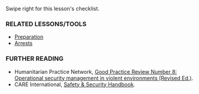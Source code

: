 [Title]: # (What now?)
[Order]: # (3)

Swipe right for this lesson's checklist.

### RELATED LESSONS/TOOLS

*   [Preparation](umbrella://lesson/preparation)
*   [Arrests](umbrella://lesson/arrests)

### FURTHER READING

*   Humanitarian Practice Network, [Good Practice Review Number 8: Operational security management in violent environments (Revised Ed.)](www.odihpn.org/download/gpr_8_revised2pdf).
*   CARE International, [Safety & Security Handbook](https://www.eisf.eu/wp-content/uploads/2014/09/0614-Macpherson-2004-CARE-International-Safety-and-Security-Handbook.pdf).
